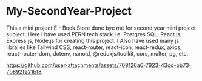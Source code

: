 # My-SecondYear-Project
This a mini project E - Book Store done bye me for second year mini project subject. Here I have used PERN tech stack i.e. Postgres SQL, React.js, Express.js, Node.js for creating this  project. I Also have used many js libralies like Tailwind CSS, react-router, react-icon, react-redux, axios, react-router-dom, dotenv, nanoid, @reduxjs/toolkit, cors, multer, pg, etc.


https://github.com/user-attachments/assets/709126a6-7923-43cd-bb73-7b892f921bf8

